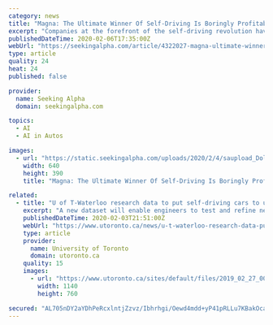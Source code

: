 ```yaml
---
category: news
title: "Magna: The Ultimate Winner Of Self-Driving Is Boringly Profitable"
excerpt: "Companies at the forefront of the self-driving revolution have collectively deployed $100 billion into this futuristic technology over the past few years. Canadian auto parts giant Magna International stands to gain from this wave of investments. The company has strategic alliances with manufacturers and innovators which allow it to deploy new ..."
publishedDateTime: 2020-02-06T17:35:00Z
webUrl: "https://seekingalpha.com/article/4322027-magna-ultimate-winner-of-self-driving-is-boringly-profitable"
type: article
quality: 24
heat: 24
published: false

provider:
  name: Seeking Alpha
  domain: seekingalpha.com

topics:
  - AI
  - AI in Autos

images:
  - url: "https://static.seekingalpha.com/uploads/2020/2/4/saupload_Dollar-Car-cropped_thumb1.png"
    width: 640
    height: 390
    title: "Magna: The Ultimate Winner Of Self-Driving Is Boringly Profitable"

related:
  - title: "U of T-Waterloo research data to put self-driving cars to ultimate test: Canadian winter"
    excerpt: "A new dataset will enable engineers to test and refine new algorithms for self-driving cars that can overcome the perception challenges posed by snowy weather (Image courtesy Steven Waslander) Newly released data from a collaboration between the University of Toronto, the University of Waterloo and Scale AI will help train future self-driving ..."
    publishedDateTime: 2020-02-03T21:51:00Z
    webUrl: "https://www.utoronto.ca/news/u-t-waterloo-research-data-put-self-driving-cars-ultimate-test-canadian-winter"
    type: article
    provider:
      name: University of Toronto
      domain: utoronto.ca
    quality: 15
    images:
      - url: "https://www.utoronto.ca/sites/default/files/2019_02_27_0027_lidar_frame_90.jpg?162288"
        width: 1140
        height: 760

secured: "AL705nDY2aYDhPeRcxlntjZzvz/Ibhrhgi/Oewd4mdd+yP41pRLLu7KBakOcaN/dy/SOnxp2xFFVlYgliNFJWso7n3mZKx6cGsKFG5zEXD8BnTZm3Ru3gEzQM7+9dBSMoV+3qq+z6gvq4eiomRI2xVUZUNED50y5UXt7wvPXxIFXwh49egLTkdSRMiWgE6zJTuZRs030YPxUq7RmPXUu+mvlqyswLLUN77KzCaDIVUyxuAjaytmFRrJ1f2k/if4//xS7aVS/lj6JTbgTg+p8Bw8rUar0A80PXkSs5eXHQXGJQfM3rkzHFIpxp/1QR3eI;itDHJQO8NjGfaF0mQDS7tw=="
---
```


